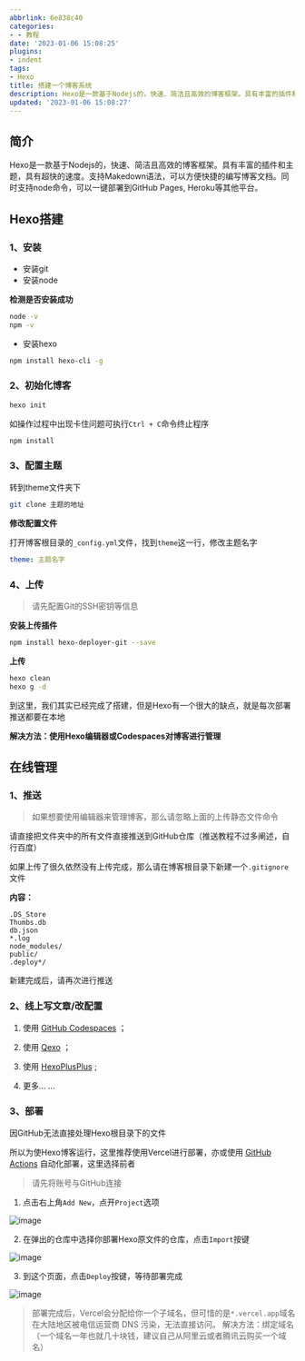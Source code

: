 ```yaml
---
abbrlink: 6e838c40
categories:
- - 教程
date: '2023-01-06 15:08:25'
plugins:
- indent
tags:
- Hexo
title: 搭建一个博客系统
description: Hexo是一款基于Nodejs的，快速、简洁且高效的博客框架。具有丰富的插件和主题，具有超快的速度。支持Makedown语法，可以方便快捷的编写博客文档。同时支持node命令，可以一键部署到GitHub Pages, Heroku等其他平台。
updated: '2023-01-06 15:08:27'
---
```

## 简介

Hexo是一款基于Nodejs的，快速、简洁且高效的博客框架。具有丰富的插件和主题，具有超快的速度。支持Makedown语法，可以方便快捷的编写博客文档。同时支持node命令，可以一键部署到GitHub Pages, Heroku等其他平台。

## Hexo搭建

### 1、安装

- 安装git
- 安装node

**检测是否安装成功**

```bash
node -v
npm -v
```

- 安装hexo

```bash
npm install hexo-cli -g
```

### 2、初始化博客

```bash
hexo init
```

如操作过程中出现卡住问题可执行`Ctrl + C`命令终止程序

```bash
npm install
```

### 3、配置主题

转到theme文件夹下

```bash
git clone 主题的地址
```

**修改配置文件**

打开博客根目录的`_config.yml`文件，找到`theme`这一行，修改主题名字

```YAML
theme: 主题名字
```

### 4、上传

> 请先配置Git的SSH密钥等信息

**安装上传插件**

```bash
npm install hexo-deployer-git --save
```

**上传**

```bash
hexo clean
hexo g -d
```

到这里，我们其实已经完成了搭建，但是Hexo有一个很大的缺点，就是每次部署推送都要在本地

**解决方法：使用Hexo编辑器或Codespaces对博客进行管理**

## 在线管理

### 1、推送

> 如果想要使用编辑器来管理博客，那么请忽略上面的上传静态文件命令

请直接把文件夹中的所有文件直接推送到GitHub仓库（推送教程不过多阐述，自行百度）

如果上传了很久依然没有上传完成，那么请在博客根目录下新建一个`.gitignore`文件

**内容：**

```
.DS_Store
Thumbs.db
db.json
*.log
node_modules/
public/
.deploy*/
```

新建完成后，请再次进行推送

### 2、线上写文章/改配置

1. 使用 [GitHub Codespaces](https://github.com/codespaces/) ；

2. 使用 [Qexo](https://www.oplog.cn/qexo/) ；

3. 使用 [HexoPlusPlus](https://hexoplusplus.js.org) ;

4. 更多... ...

### 3、部署

因GitHub无法直接处理Hexo根目录下的文件

所以为使Hexo博客运行，这里推荐使用Vercel进行部署，亦或使用 [GitHub Actions](https://xaoxuu.com/blog/20221126/#GitHub-Actions-%E8%87%AA%E5%8A%A8%E5%8C%96%E9%83%A8%E7%BD%B2) 自动化部署，这里选择前者

> 请先将账号与GitHub连接

1. 点击右上角`Add New`，点开`Project`选项

![image](https://gcore.jsdelivr.net/gh/wndbac/Static/blog_img/2023/1/image_41687b54331a498b75870525bd9b4bc0.png)

2. 在弹出的仓库中选择你部署Hexo原文件的仓库，点击`Import`按键

![image](https://gcore.jsdelivr.net/gh/wndbac/Static/blog_img/2023/1/image_51b10f51997779da1f01373e757bbab7.png)

3. 到这个页面，点击`Deploy`按键，等待部署完成

![image](https://gcore.jsdelivr.net/gh/wndbac/Static/blog_img/2023/1/image_69d70e631d5aa9c3038167263b1dd21f.png)

> 部署完成后，Vercel会分配给你一个子域名，但可惜的是`*.vercel.app`域名在大陆地区被电信运营商 DNS 污染，无法直接访问。
> 解决方法：绑定域名（一个域名一年也就几十块钱，建议自己从阿里云或者腾讯云购买一个域名）
